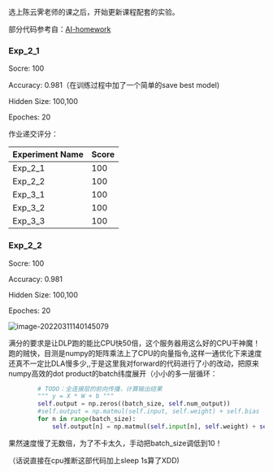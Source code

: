选上陈云霁老师的课之后，开始更新课程配套的实验。

部分代码参考自：[AI-homework](https://github.com/LuoXukun/AI-homework)

### Exp_2_1

Socre: 100

Accuracy: 0.981（在训练过程中加了一个简单的save best model)

Hidden Size: 100,100

Epoches: 20

作业递交评分：

| Experiment Name | Score |
| --------------- | ----- |
| Exp_2_1         | 100   |
| Exp_2_2         | 100   |
| Exp_3_1         | 100   |
| Exp_3_2         | 100   |
| Exp_3_3         | 100   |

### Exp_2_2

Socre: 100

Accuracy: 0.981

Hidden Size: 100,100

Epoches: 20

![image-20220311140145079](https://leiblog-imgbed.oss-cn-beijing.aliyuncs.com/img/image-20220311140145079.png)

满分的要求是让DLP跑的能比CPU快50倍，这个服务器用这么好的CPU干神魔！跑的贼快，目测是numpy的矩阵乘法上了CPU的向量指令,这样一通优化下来速度还真不一定比DLA慢多少,,于是这里我对forward的代码进行了小的改动，把原来numpy高效的dot product的batch纬度展开（小小的多一层循环：

```python
        # TODO：全连接层的前向传播，计算输出结果
        """ y = X * W + b """
        self.output = np.zeros((batch_size, self.num_output))
        #self.output = np.matmul(self.input, self.weight) + self.bias
        for n in range(batch_size):
            self.output[n] = np.matmul(self.input[n], self.weight) + self.bias[0]
```

果然速度慢了无数倍，为了不卡太久，手动把batch_size调低到10！

（话说直接在cpu推断这部代码加上sleep 1s算了XDD)
